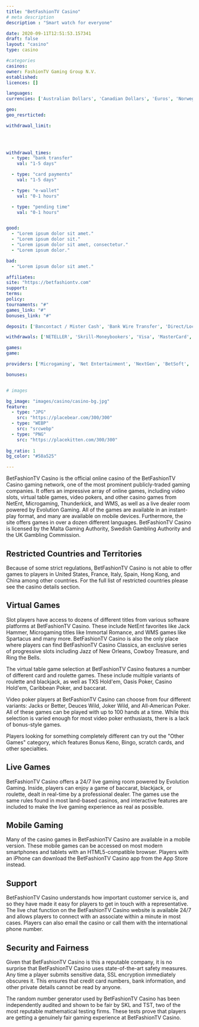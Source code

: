 ```yaml
---
title: "BetFashionTV Casino"
# meta description
description : "Smart watch for everyone"

date: 2020-09-11T12:51:53.157341
draft: false
layout: "casino" 
type: casino

#categories
casinos: 
owner: FashionTV Gaming Group N.V.
established: 
licences: []

languages: 
currencies: ['Australian Dollars', 'Canadian Dollars', 'Euros', 'Norwegian Kroner', 'Pounds Sterling', 'Swedish Kronor', 'United States Dollars']

geo: 
geo_resrticted: 

withdrawal_limit:

  
  

withdrawal_times:
  - type: "bank transfer"
    val: "1-5 days"

  - type: "card payments"
    val: "1-5 days"

  - type: "e-wallet"
    val: "0-1 hours"

  - type: "pending time"
    val: "0-1 hours"


good:
  - "Lorem ipsum dolor sit amet."
  - "Lorem ipsum dolor sit."
  - "Lorem ipsum dolor sit amet, consectetur."
  - "Lorem ipsum dolor."

bad:
  - "Lorem ipsum dolor sit amet."

affiliates: 
site: "https://betfashiontv.com"
support: 
terms:
policy:
tournaments: "#"
games_link: "#"
bonuses_link: "#"

deposit: ['Bancontact / Mister Cash', 'Bank Wire Transfer', 'Direct/Local/Fast Bank Transfers', 'ecoPayz', 'EntroPay', 'ePRO', 'eps', 'Euteller', 'HiPay', 'InstaDebit', 'Klarna', 'Maestro', 'MasterCard', 'Nordea', 'Online Bank Transfer/Online Bill Payment', 'PayPal', 'PayR', 'paysafecard', 'Ticket Premium', 'Trustly', 'Zimpler']

withdrawals: ['NETELLER', 'Skrill-Moneybookers', 'Visa', 'MasterCard', 'EntroPay', 'Direct Bank Transfer', 'Bank Wire Transfer', 'ecoPayz', 'Trustly', 'InstaDebit']

games: 
game:

providers: ['Microgaming', 'Net Entertainment', 'NextGen', 'BetSoft', 'Quickspin', 'Big Time Gaming', 'Genesis Gaming', 'Rabcat', 'Booming Games', 'Leander Games', '2by2 Gaming', 'bluberi']

bonuses:


# images

bg_image: "images/casino/casino-bg.jpg"  
feature:
  - type: "JPG" 
    src: "https://placebear.com/300/300"
  - type: "WEBP"
    src: "srcwebp"
  - type: "PNG"
    src: "https://placekitten.com/300/300"  
 
bg_ratio: 1 
bg_color: "#58a525"  

---
```


BetFashionTV Casino is the official online casino of the BetFashionTV Casino gaming network, one of the most prominent publicly-traded gaming companies. It offers an impressive array of online games, including video slots, virtual table games, video pokers, and other casino games from NetEnt, Microgaming, Thunderkick, and WMS, as well as a live dealer room powered by Evolution Gaming. All of the games are available in an instant-play format, and many are available on mobile devices. Furthermore, the site offers games in over a dozen different languages. BetFashionTV Casino is licensed by the Malta Gaming Authority, Swedish Gambling Authority and the UK Gambling Commission.

## Restricted Countries and Territories
Because of some strict regulations, BetFashionTV Casino is not able to offer games to players in United States, France, Italy, Spain, Hong Kong, and China among other countries. For the full list of restricted countries please see the casino details section.

## Virtual Games
Slot players have access to dozens of different titles from various software platforms at BetFashionTV Casino. These include NetEnt favorites like Jack Hammer, Microgaming titles like Immortal Romance, and WMS games like Spartacus and many more. BetFashionTV Casino is also the only place where players can find BetFashionTV Casino Classics, an exclusive series of progressive slots including Jazz of New Orleans, Cowboy Treasure, and Ring the Bells.

The virtual table game selection at BetFashionTV Casino features a number of different card and roulette games. These include multiple variants of roulette and blackjack, as well as TXS Hold'em, Oasis Poker, Casino Hold'em, Caribbean Poker, and baccarat.

Video poker players at BetFashionTV Casino can choose from four different variants: Jacks or Better, Deuces Wild, Joker Wild, and All-American Poker. All of these games can be played with up to 100 hands at a time. While this selection is varied enough for most video poker enthusiasts, there is a lack of bonus-style games.

Players looking for something completely different can try out the "Other Games" category, which features Bonus Keno, Bingo, scratch cards, and other specialties.

## Live Games
BetFashionTV Casino offers a 24/7 live gaming room powered by Evolution Gaming. Inside, players can enjoy a game of baccarat, blackjack, or roulette, dealt in real-time by a professional dealer. The games use the same rules found in most land-based casinos, and interactive features are included to make the live gaming experience as real as possible.

## Mobile Gaming
Many of the casino games in BetFashionTV Casino are available in a mobile version. These mobile games can be accessed on most modern smartphones and tablets with an HTML5-compatible browser. Players with an iPhone can download the BetFashionTV Casino app from the App Store instead.

## Support
BetFashionTV Casino understands how important customer service is, and so they have made it easy for players to get in touch with a representative. The live chat function on the BetFashionTV Casino website is available 24/7 and allows players to connect with an associate within a minute in most cases. Players can also email the casino or call them with the international phone number.

## Security and Fairness
Given that BetFashionTV Casino is this a reputable company, it is no surprise that BetFashionTV Casino uses state-of-the-art safety measures. Any time a player submits sensitive data, SSL encryption immediately obscures it. This ensures that credit card numbers, bank information, and other private details cannot be read by anyone.

The random number generator used by BetFashionTV Casino has been independently audited and shown to be fair by SKL and TST, two of the most reputable mathematical testing firms. These tests prove that players are getting a genuinely fair gaming experience at BetFashionTV Casino.